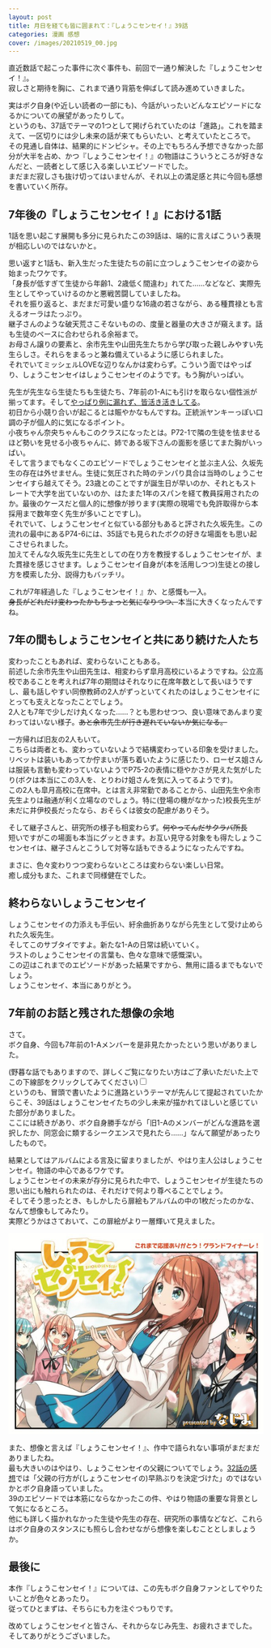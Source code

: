 ```yaml
---
layout: post
title: 月日を経ても皆に囲まれて：『しょうこセンセイ！』39話
categories: 漫画 感想
cover: /images/20210519_00.jpg
---
```


直近数話で起こった事件に次ぐ事件も、前回で一通り解決した『しょうこセンセイ！』。  
寂しさと期待を胸に、これまで通り背筋を伸ばして読み進めていきました。

実はボク自身(や近しい読者の一部にも)、今話がいったいどんなエピソードになるかについての展望があったりして。  
というのも、37話でテーマの1つとして掲げられていたのは「進路」。これを踏まえて、一区切りには少し未来の話が来てもらいたい、と考えていたところで。  
その見通し自体は、結果的にドンピシャ。その上でもちろん予想できなかった部分が大半を占め、かつ『しょうこセンセイ！』の物語はこういうところが好きなんだと、一読者として感じ入る楽しいエピソードでした。  
まだまだ寂しさも抜け切ってはいませんが、それ以上の満足感と共に今回も感想を書いていく所存。

## 7年後の『しょうこセンセイ！』における1話

1話を思い起こす展開も多分に見られたこの39話は、端的に言えばこういう表現が相応しいのではないかと。

思い返すと1話も、新入生だった生徒たちの前に立つしょうこセンセイの姿から始まったワケです。  
「身長が低すぎて生徒から年齢1、2歳低く間違わ」れてた……などなど、実際先生としてやっていけるのかと悪戦苦闘していましたね。  
それを振り返ると、まだまだ可愛い盛りな16歳の若さながら、ある種貫禄とも言えるオーラはたっぷり。  
継子さんのような破天荒さこそないものの、度量と器量の大きさが窺えます。話も生徒のペースに合わせられる余裕まで。  
お母さん譲りの要素と、余市先生や山田先生たちから学び取った親しみやすい先生らしさ。それらをまるっと兼ね備えているように感じられました。  
それでいてミッシェルLOVEな辺りなんかは変わらず。こういう面ではやっぱり、しょうこセンセイはしょうこセンセイのようです。もう胸がいっぱい。

先生が先生なら生徒たちも生徒たち、7年前の1-Aにも引けを取らない個性派が揃ってます。そして[やっぱり例に漏れず、皆活き活きしてる][Ref1]。  
初日から小競り合いが起こるとは賑やかなもんですね。正統派ヤンキーっぽい口調の子が個人的に気になるポイント。  
小夜ちゃん奈央ちゃんもこのクラスになったとは。P72-1で隣の生徒を怯ませるほど勢いを見せる小夜ちゃんに、姉である坂下さんの面影を感じてまた胸がいっぱい。  
そして言うまでもなくこのエピソードでしょうこセンセイと並ぶ主人公、久坂先生の存在は外せません。生徒に気圧された時のテンパり具合は当時のしょうこセンセイすら越えてそう。23歳とのことですが誕生日が早いのか、それともストレートで大学を出ていないのか、はたまた1年のスパンを経て教員採用されたのか。最後のケースだと個人的に想像が捗ります(実際の現場でも免許取得から本採用まで数年空く先生が多いことですし)。  
それでいて、しょうこセンセイと似ている部分もあると評された久坂先生。この流れの最中にあるP74-6には、35話でも見られたボクの好きな場面をも思い起こさせられました。  
加えてそんな久坂先生に先生としての在り方を教授するしょうこセンセイが、また貫禄を感じさせます。しょうこセンセイ自身が(本を活用しつつ)生徒との接し方を模索した分、説得力もバッチリ。

これが7年経過した『しょうこセンセイ！』か、と感慨も一入。  
~~身長がどれだけ変わったかもちょっと気になりつつ、~~本当に大きくなったんですね。

## 7年の間もしょうこセンセイと共にあり続けた人たち

変わったこともあれば、変わらないこともある。  
前述した余市先生や山田先生は、相変わらず皐月高校にいるようですね。公立高校であることを考えれば7年の期間はそれなりに在席年数として長いほうですし、最も話しやすい同僚教師の2人がずっといてくれたのはしょうこセンセイにとっても支えとなったことでしょう。  
2人とも7年で少しだけ丸くなった……？とも思わせつつ、良い意味であんまり変わってはいない様子。~~あと余市先生が行き遅れていないか気になる。~~

一方帰れば旧友の2人もいて。  
こちらは両者とも、変わっていないようで結構変わっている印象を受けました。リベットは装いもあってか佇まいが落ち着いたように感じたり、ローゼス姐さんは服装も言動も変わっていないようでP75-2の表情に穏やかさが見えた気がしたり(ボクは本当にこの3人を、とりわけ姐さんを気に入ってるようです)。  
この2人も皐月高校に在席中。とは言え非常勤であることから、山田先生や余市先生よりは融通が利く立場なのでしょう。特に(登場の機がなかった)校長先生が未だに井伊校長だったなら、おそらくは彼女の配慮がありそう。

そして継子さんと、研究所の様子も相変わらず。~~何やってんだサクラバ所長~~  
短いですがこの場面も本当にグッときます。お互い見守る対象をも得たしょうこセンセイは、継子さんとこうして対等な話もできるようになったんですね。

まさに、色々変わりつつ変わらないところは変わらない楽しい日常。  
癒し成分もまた、これまで同様健在でした。

## 終わらないしょうこセンセイ

しょうこセンセイの力添えも手伝い、紆余曲折ありながら先生として受け止められた久坂先生。  
そしてこのサブタイですよ。新たな1-Aの日常は続いていく。  
ラストのしょうこセンセイの言葉も、色々な意味で感慨深い。  
この辺はこれまでのエピソードがあった結果ですから、無用に語るまでもないでしょう。  
しょうこセンセイ、本当にありがとう。

## 7年前のお話と残された想像の余地

さて。  
ボク自身、今回も7年前の1-Aメンバーを是非見たかったという思いがありました。

<label class="unmask" for="accordion">(野暮な話でもありますので、詳しくご覧になりたい方はご了承いただいた上でこの下線部をクリックしてみてください)</label><input type="checkbox" id="accordion" class="assim"><span class="details">  
というのも、冒頭で書いたように進路というテーマが先んじて提起されていたからこそ、39話はしょうこセンセイたちの少し未来が描かれてほしいと感じていた部分がありました。  
ここには続きがあり、ボク自身勝手ながら「旧1-Aのメンバーがどんな進路を選択したか、同窓会に類するシークエンスで見れたら……」なんて願望があったりしたもので。</span>

結果としてはアルバムによる言及に留まりましたが、やはり主人公はしょうこセンセイ。物語の中心であるワケです。  
しょうこセンセイの未来が存分に見られた中で、しょうこセンセイが生徒たちの思い出にも触れられたのは、それだけで何より尊べることでしょう。  
そしてそう思ったとき、もしかしたら扉絵もアルバムの中の1枚だったのかな、なんて想像もしてみたり。  
実際どうかはさておいて、この扉絵がより一層輝いて見えました。

[![39話より](/images/20210519_00.jpg "39話")][QTD1]  

また、想像と言えば『しょうこセンセイ！』、作中で語られない事項がまだまだありましたね。  
最も大きいのはやはり、しょうこセンセイの父親についてでしょう。[32話の感想][Ref2]では「父親の行方が(しょうこセンセイの)早熟ぶりを決定づけた」のではないかとボク自身語っていました。  
39のエピソードでは本筋にならなかったこの件、やはり物語の重要な背景として気になるところ。  
他にも詳しく描かれなかった生徒や先生の存在、研究所の事情などなど、これらはボク自身のスタンスにも照らし合わせながら想像を楽しむこととしましょうか。

## 最後に

本作『しょうこセンセイ！』については、この先もボク自身ファンとしてやりたいことが色々とあったり。  
従ってひとまずは、そちらにも力を注ぐつもりです。

改めてしょうこセンセイと皆さん、それからなじみ先生、お疲れさまでした。  
そしてありがとうございました。

[Ref1]: /2021-04-19-comic/#%E6%B4%BB%E3%81%8D%E6%B4%BB%E3%81%8D%E3%81%A8%E5%8B%95%E3%81%8D%E5%9B%9E%E3%82%8B%E7%99%BB%E5%A0%B4%E4%BA%BA%E7%89%A9%E3%81%AE%E3%81%BF%E3%82%93%E3%81%AA
[Ref2]: https://fse.tw/y0PWhuKj

[QTD1]: https://twitter.com/mangatimekirara/status/1394654343945617409
